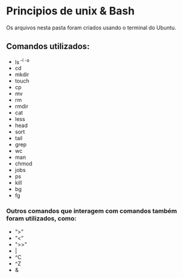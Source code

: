# Principios de unix & Bash

Os arquivos nesta pasta foram criados usando o terminal do Ubuntu.

## Comandos utilizados:

- ls<sup> -l -a</sup>     <!--listar arquivos e diretorios-->
- cd     <!--navegar por diretorios-->
- mkdir  <!--criar diretorios-->
- touch  <!--criar arquivos-->
- cp     <!--copiar arquivos-->
- mv     <!--mover e renomear arquivos-->
- rm     <!--remover arquivos-->
- rmdir  <!--remover diretorios-->
- cat    <!--exibir arquivos e editar de forma simples-->
- less   <!--exibir partes de um arquivo-->
- head   <!--exibir as primeiras linhas de um arquivo-->
- sort   <!--organizar o conteudo de um arquivo-->
- tail   <!--exibir as ultimas linhas de um arquivo-->
- grep   <!--procura por palavras em um arquivo-->
- wc     <!--conta linhas,caracteres e palavras em um arquivo-->
- man    <!--exibe o manual de um comando-->
- chmod  <!--edita as permições de um arquivo-->
- jobs   <!--lista processos suspensos ou que estao em segundo plano-->
- ps     <!--lista processos-->
- kill   <!--encerra processos-->
- bg     <!--retorna processo suspenso para o background-->
- fg     <!--reotnra processo suspenso para o foreground-->

### Outros comandos que interagem com comandos também foram utilizados, como:

- ">"
- "<"
- ">>"
- |
- ^C
- ^Z
- &
